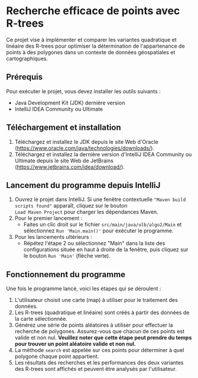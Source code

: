# Recherche efficace de points avec R-trees

Ce projet vise à implémenter et comparer les variantes quadratique et linéaire des R-trees pour optimiser la détermination de l'appartenance de points à des polygones dans un contexte de données géospatiales et cartographiques.

## Prérequis
Pour exécuter le projet, vous devez installer les outils suivants :

- Java Development Kit (JDK) dernière version
- IntelliJ IDEA Community ou Ultimate

## Téléchargement et installation
1. Téléchargez et installez le JDK depuis le site Web d'Oracle (https://www.oracle.com/java/technologies/downloads/).
2. Téléchargez et installez la dernière version d'IntelliJ IDEA Community ou Ultimate depuis le site Web de JetBrains (https://www.jetbrains.com/idea/download/).

## Lancement du programme depuis IntelliJ
1. Ouvrez le projet dans IntelliJ. Si une fenêtre contextuelle ```"Maven build scripts found"``` apparaît, cliquez sur le bouton  
```Load Maven Project``` pour charger les dépendances Maven.
2. Pour le premier lancement :
    - Faites un clic droit sur le fichier ```src/main/java/ulb/algo2/Main``` et sélectionnez ```Run 'Main.main()'``` pour exécuter le programme.
3. Pour les lancements ultérieurs :
    - Répétez l'étape 2 ou sélectionnez "Main" dans la liste des configurations située en haut à droite de la fenêtre, puis cliquez sur le bouton ```Run 'Main'``` (flèche verte).

## Fonctionnement du programme
Une fois le programme lancé, voici les étapes qui se déroulent :

1. L'utilisateur choisit une carte (map) à utiliser pour le traitement des données.
2. Les R-trees (quadratique et linéaire) sont créés à partir des données de la carte sélectionnée.
3. Générez une série de points aléatoires à utiliser pour effectuer la recherche de polygones. Assurez-vous que chacun de ces points est valide et non nul. **Veuillez noter que cette étape peut prendre du temps pour trouver un point aléatoire valide et non nul.**
4. La méthode `search` est appelée sur ces points pour déterminer à quel polygone chaque point appartient.
5. Les résultats des recherches et les performances des deux variantes des R-trees sont affichés et peuvent être analysés par l'utilisateur.

